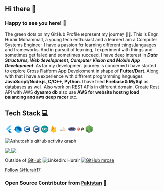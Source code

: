 ## Hi there 👋
### Happy to see you here! 🤩
The green dots on my GitHub Profile represent my journey 🏃‍♂️.
This is Engr. Hurair Mohammad, a young tech enthusiast and a learner.I am a Computer Systems Engineer. I have a passion for learning different things,languages and frameworks. And in pursuit of learning, I experiment with things and sometimes get failed and sometimes succeed. I have deep interest in ***Data Structures, Web development, Computer Vision and Mobile App Development***. As far my development journey is concerned i have started to explore Cross Platform App Development in shape of **Flutter/Dart**. Along with that i have a experience with different programming languages **JavaScript/Node.js, C/C++, Python**. I have tried **Firebase & MySql** as databases as well. Also work on REST APIs in different domain. Create Rest API with AWS **dynamo db** also use **AWS for website hosting load balancing and aws deep racer** etc.

## Tech Stack :computer:
<code><img height="25" src="https://raw.githubusercontent.com/github/explore/80688e429a7d4ef2fca1e82350fe8e3517d3494d/topics/flutter/flutter.png"></code>
<code><img height="25" src="https://raw.githubusercontent.com/github/explore/80688e429a7d4ef2fca1e82350fe8e3517d3494d/topics/dart/dart.png"></code>
<code><img height="25" src="https://raw.githubusercontent.com/github/explore/80688e429a7d4ef2fca1e82350fe8e3517d3494d/topics/c/c.png"></code>
<code><img height="25" src="https://raw.githubusercontent.com/github/explore/80688e429a7d4ef2fca1e82350fe8e3517d3494d/topics/cpp/cpp.png"></code>
<code><img height="25" src="https://raw.githubusercontent.com/github/explore/80688e429a7d4ef2fca1e82350fe8e3517d3494d/topics/arduino/arduino.png"></code>
<code><img height="25" src="https://raw.githubusercontent.com/github/explore/80688e429a7d4ef2fca1e82350fe8e3517d3494d/topics/firebase/firebase.png"></code>
<code><img height="25" src="https://raw.githubusercontent.com/github/explore/80688e429a7d4ef2fca1e82350fe8e3517d3494d/topics/mysql/mysql.png"></code>
<code><img height="25" src="https://raw.githubusercontent.com/github/explore/80688e429a7d4ef2fca1e82350fe8e3517d3494d/topics/php/php.png"></code>
<code><img height="25" src="https://raw.githubusercontent.com/github/explore/80688e429a7d4ef2fca1e82350fe8e3517d3494d/topics/git/git.png"></code>
<code><img height="25" src="https://raw.githubusercontent.com/github/explore/80688e429a7d4ef2fca1e82350fe8e3517d3494d/topics/nodejs/nodejs.png"></code>


[1]: http://www.github.com/Hurair17
[2]: linkedin.com/in/hurair-mohammad-3253861b1/

[![Ashutosh's github activity graph](https://activity-graph.herokuapp.com/graph?username=Hurair17&theme=react-dark)](https://github.com/ashutosh00710/github-readme-activity-graph)



<a href="https://github.com/Hurair17">
  <img align="center" height = "200px" src="https://github-readme-stats.vercel.app/api?username=Hurair17&show_icons=true&theme=cobalt" />
</a>
<a href="https://github.com/Hurair17">
  <img align="center" height = "200px" src="https://github-readme-stats.vercel.app/api/top-langs/?username=anuraghazra&langs_count=6" />
</a> 


Outside of [GitHub](https://github.com/Hurair17/)
![Linkedin: Hurair](https://img.shields.io/badge/-Hurair-blue?style=flat-square&logo=Linkedin&logoColor=white&link=https://www.linkedin.com/in/hurair-mohammad-3253861b1/)
[![GitHub mrcse](https://img.shields.io/github/followers/Hurair17?label=follow&style=social)](https://github.com/Hurair17)
<!-- Place this tag where you want the button to render. -->
<a class="github-button" href="https://github.com/Hurair17" aria-label="Follow @Hurair17 on GitHub">Follow @Hurair17</a>
### Open Source Contributor from [Pakistan](https://en.wikipedia.org/wiki/Pakistan) 💚  






<!---
Hurair17/Hurair17 is a ✨ special ✨ repository because its `README.md` (this file) appears on your GitHub profile.
You can click the Preview link to take a look at your changes.
--->
